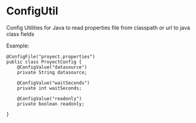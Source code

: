 # ConfigUtil
Config Utilities for Java to read properties file from classpath or url to java class fields

Example:

    @ConfigFile("proyect.properties")
    public class ProyectConfig {
        @ConfigValue("datasource")
        private String datasource;
    
        @ConfigValue("waitSeconds")
        private int waitSeconds;
    
        @ConfigValue("readonly")
        private boolean readonly;
    
    }

